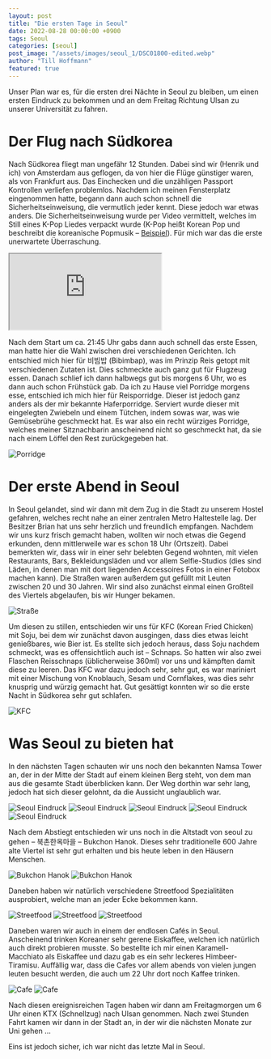 ```yaml
---
layout: post
title: "Die ersten Tage in Seoul"
date: 2022-08-28 00:00:00 +0900
tags: Seoul
categories: [seoul]
post_image: "/assets/images/seoul_1/DSC01800-edited.webp"
author: "Till Hoffmann"
featured: true
---
```


Unser Plan war es, für die ersten drei Nächte in Seoul zu bleiben, um einen ersten Eindruck zu bekommen und an dem Freitag Richtung Ulsan zu unserer Universität zu fahren.

# Der Flug nach Südkorea

Nach Südkorea fliegt man ungefähr 12 Stunden. Dabei sind wir (Henrik und ich) von Amsterdam aus geflogen, da von hier die Flüge günstiger waren, als von Frankfurt aus. Das Einchecken und die unzähligen Passport Kontrollen verliefen problemlos. Nachdem ich meinen Fensterplatz eingenommen hatte, begann dann auch schon schnell die Sicherheitseinweisung, die vermutlich jeder kennt. Diese jedoch war etwas anders. Die Sicherheitseinweisung wurde per Video vermittelt, welches im Still eines K-Pop Liedes verpackt wurde (K-Pop heißt Korean Pop und beschreibt die koreanische Popmusik – <a href="https://www.youtube.com/watch?v=MBdVXkSdhwU&ab_channel=HYBELABELS" target="_blank">Beispiel</a>). Für mich war das die erste unerwartete Überraschung.

<div class="embed-container">
<iframe type="text/html" src="https://www.youtube.com/embed/tA7ZPAeHaX8?autoplay=0&fs=0&iv_load_policy=3&showinfo=0&rel=0&cc_load_policy=0&start=0&end=0&modestbranding=0"></iframe>
</div>

Nach dem Start um ca. 21:45 Uhr gabs dann auch schnell das erste Essen, man hatte hier die Wahl zwischen drei verschiedenen Gerichten. Ich entschied mich hier für 비빔밥 (Bibimbap), was im Prinzip Reis getopt mit verschiedenen Zutaten ist. Dies schmeckte auch ganz gut für Flugzeug essen. Danach schlief ich dann halbwegs gut bis morgens 6 Uhr, wo es dann auch schon Frühstück gab. Da ich zu Hause viel Porridge morgens esse, entschied ich mich hier für Reisporridge. Dieser ist jedoch ganz anders als der mir bekannte Haferporridge. Serviert wurde dieser mit eingelegten Zwiebeln und einem Tütchen, indem sowas war, was wie Gemüsebrühe geschmeckt hat. Es war also ein recht würziges Porridge, welches meiner Sitznachbarin anscheinend nicht so geschmeckt hat, da sie nach einem Löffel den Rest zurückgegeben hat.

<img alt="Porridge" src="assets/images/seoul_1/PXL_20220823_050419652.webp" class="img-fluid w-100"/>

# Der erste Abend in Seoul

In Seoul gelandet, sind wir dann mit dem Zug in die Stadt zu unserem Hostel gefahren, welches recht nahe an einer zentralen Metro Haltestelle lag. Der Besitzer Brian hat uns sehr herzlich und freundlich empfangen. Nachdem wir uns kurz frisch gemacht haben, wollten wir noch etwas die Gegend erkunden, denn mittlerweile war es schon 18 Uhr (Ortszeit). Dabei bemerkten wir, dass wir in einer sehr belebten Gegend wohnten, mit vielen Restaurants, Bars, Bekleidungsläden und vor allem Selfie-Studios (dies sind Läden, in denen man mit dort liegenden Accessoires Fotos in einer Fotobox machen kann). Die Straßen waren außerdem gut gefüllt mit Leuten zwischen 20 und 30 Jahren. Wir sind also zunächst einmal einen Großteil des Viertels abgelaufen, bis wir Hunger bekamen.

<img alt="Straße" src="assets/images/seoul_1/PXL_20220823_113634896.MP.webp" class="img-fluid w-100"/>

Um diesen zu stillen, entschieden wir uns für KFC (Korean Fried Chicken) mit Soju, bei dem wir zunächst davon ausgingen, dass dies etwas leicht genießbares, wie Bier ist. Es stellte sich jedoch heraus, dass Soju nachdem schmeckt, was es offensichtlich auch ist – Schnaps. So hatten wir also zwei Flaschen Reisschnaps (üblicherweise 360ml) vor uns und kämpften damit diese zu leeren. Das KFC war dazu jedoch sehr, sehr gut, es war mariniert mit einer Mischung von Knoblauch, Sesam und Cornflakes, was dies sehr knusprig und würzig gemacht hat. Gut gesättigt konnten wir so die erste Nacht in Südkorea sehr gut schlafen.

<img alt="KFC" src="assets/images/seoul_1/PXL_20220823_123140992.webp" class="img-fluid w-100"/>

# Was Seoul zu bieten hat

In den nächsten Tagen schauten wir uns noch den bekannten Namsa Tower an, der in der Mitte der Stadt auf einem kleinen Berg steht, von dem man aus die gesamte Stadt überblicken kann. Der Weg dorthin war sehr lang, jedoch hat sich dieser gelohnt, da die Aussicht unglaublich war.

<img alt="Seoul Eindruck" src="assets/images/seoul_1/PXL_20220825_095807000.webp" class="img-fluid w-100"/>
<img alt="Seoul Eindruck" src="assets/images/seoul_1/PXL_20220825_095419623.MP.webp" class="img-fluid w-100"/>
<img alt="Seoul Eindruck" src="assets/images/seoul_1/DSC01783-edited.webp" class="img-fluid w-100"/>
<img alt="Seoul Eindruck" src="assets/images/seoul_1/DSC01800-edited.webp" class="img-fluid w-100"/>
<img alt="Seoul Eindruck" src="assets/images/seoul_1/DSC01823 2-edited.webp" class="img-fluid w-100"/>

Nach dem Abstiegt entschieden wir uns noch in die Altstadt von seoul zu gehen – 북촌한옥마을 – Bukchon Hanok. Dieses sehr traditionelle 600 Jahre alte Viertel ist sehr gut erhalten und bis heute leben in den Häusern Menschen.

<img alt="Bukchon Hanok" src="assets/images/seoul_1/DSC01837-edited.webp" class="img-fluid w-100"/>
<img alt="Bukchon Hanok" src="assets/images/seoul_1/DSC01869-edited.webp" class="img-fluid w-100"/>

Daneben haben wir natürlich verschiedene Streetfood Spezialitäten ausprobiert, welche man an jeder Ecke bekommen kann.

<img alt="Streetfood" src="assets/images/seoul_1/PXL_20220825_092000372.MP.webp" class="img-fluid w-100"/>
<img alt="Streetfood" src="assets/images/seoul_1/PXL_20220824_122700338.MP.webp" class="img-fluid w-100"/>
<img alt="Streetfood" src="assets/images/seoul_1/PXL_20220825_115307494.MP.webp" class="img-fluid w-100"/>

Daneben waren wir auch in einem der endlosen Cafés in Seoul. Anscheinend trinken Koreaner sehr gerene Eiskaffee, welchen ich natürlich auch direkt probieren musste. So bestellte ich mir einen Karamell-Macchiato als Eiskaffee und dazu gab es ein sehr leckeres Himbeer-Tiramisu. Auffällig war, dass die Cafes vor allem abends von vielen jungen leuten besucht werden, die auch um 22 Uhr dort noch Kaffee trinken.

<img alt="Cafe" src="assets/images/seoul_1/PXL_20220825_033804383.MP.webp" class="img-fluid w-100"/>
<img alt="Cafe" src="assets/images/seoul_1/PXL_20220825_045842793.webp" class="img-fluid w-100"/>

Nach diesen ereignisreichen Tagen haben wir dann am Freitagmorgen um 6 Uhr einen KTX (Schnellzug) nach Ulsan genommen. Nach zwei Stunden Fahrt kamen wir dann in der Stadt an, in der wir die nächsten Monate zur Uni gehen …

Eins ist jedoch sicher, ich war nicht das letzte Mal in Seoul.